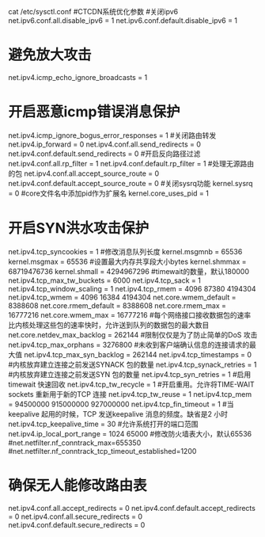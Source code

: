 cat /etc/sysctl.conf
#CTCDN系统优化参数
#关闭ipv6
net.ipv6.conf.all.disable_ipv6 = 1
net.ipv6.conf.default.disable_ipv6 = 1
# 避免放大攻击
net.ipv4.icmp_echo_ignore_broadcasts = 1
# 开启恶意icmp错误消息保护
net.ipv4.icmp_ignore_bogus_error_responses = 1
#关闭路由转发
net.ipv4.ip_forward = 0
net.ipv4.conf.all.send_redirects = 0
net.ipv4.conf.default.send_redirects = 0
#开启反向路径过滤
net.ipv4.conf.all.rp_filter = 1
net.ipv4.conf.default.rp_filter = 1
#处理无源路由的包
net.ipv4.conf.all.accept_source_route = 0
net.ipv4.conf.default.accept_source_route = 0
#关闭sysrq功能
kernel.sysrq = 0
#core文件名中添加pid作为扩展名
kernel.core_uses_pid = 1
# 开启SYN洪水攻击保护
net.ipv4.tcp_syncookies = 1
#修改消息队列长度
kernel.msgmnb = 65536
kernel.msgmax = 65536
#设置最大内存共享段大小bytes
kernel.shmmax = 68719476736
kernel.shmall = 4294967296
#timewait的数量，默认180000
net.ipv4.tcp_max_tw_buckets = 6000
net.ipv4.tcp_sack = 1
net.ipv4.tcp_window_scaling = 1
net.ipv4.tcp_rmem = 4096        87380   4194304
net.ipv4.tcp_wmem = 4096        16384   4194304
net.core.wmem_default = 8388608
net.core.rmem_default = 8388608
net.core.rmem_max = 16777216
net.core.wmem_max = 16777216
#每个网络接口接收数据包的速率比内核处理这些包的速率快时，允许送到队列的数据包的最大数目
net.core.netdev_max_backlog = 262144
#限制仅仅是为了防止简单的DoS 攻击
net.ipv4.tcp_max_orphans = 3276800
#未收到客户端确认信息的连接请求的最大值
net.ipv4.tcp_max_syn_backlog = 262144
net.ipv4.tcp_timestamps = 0
#内核放弃建立连接之前发送SYNACK 包的数量
net.ipv4.tcp_synack_retries = 1
#内核放弃建立连接之前发送SYN 包的数量
net.ipv4.tcp_syn_retries = 1
#启用timewait 快速回收
net.ipv4.tcp_tw_recycle = 1
#开启重用。允许将TIME-WAIT sockets 重新用于新的TCP 连接
net.ipv4.tcp_tw_reuse = 1
net.ipv4.tcp_mem = 94500000 915000000 927000000
net.ipv4.tcp_fin_timeout = 1
#当keepalive 起用的时候，TCP 发送keepalive 消息的频度。缺省是2 小时
net.ipv4.tcp_keepalive_time = 30
#允许系统打开的端口范围
net.ipv4.ip_local_port_range = 1024    65000
#修改防火墙表大小，默认65536
#net.netfilter.nf_conntrack_max=655350
#net.netfilter.nf_conntrack_tcp_timeout_established=1200
# 确保无人能修改路由表
net.ipv4.conf.all.accept_redirects = 0
net.ipv4.conf.default.accept_redirects = 0
net.ipv4.conf.all.secure_redirects = 0
net.ipv4.conf.default.secure_redirects = 0
